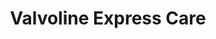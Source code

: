---
title: "Valvoline Express Care"
url: /erie/valvoline-express-care-old-french-road/
shop: car repair
---